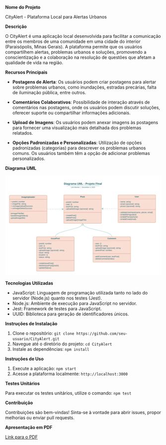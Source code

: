 **Nome do Projeto**

CityAlert - Plataforma Local para Alertas Urbanos

**Descrição**

O CityAlert é uma aplicação local desenvolvida para facilitar a comunicação entre os membros de uma comunidade em uma cidade do interior (Paraisópolis, Minas Gerais). A plataforma permite que os usuários compartilhem alertas, problemas urbanos e soluções, promovendo a conscientização e a colaboração na resolução de questões que afetam a qualidade de vida na região.

**Recursos Principais**

- **Postagens de Alerta**: Os usuários podem criar postagens para alertar sobre problemas urbanos, como inundações, estradas precárias, falta de iluminação pública, entre outros.

- **Comentários Colaborativos**: Possibilidade de interação através de comentários nas postagens, onde os usuários podem discutir soluções, oferecer suporte ou compartilhar informações adicionais.

- **Upload de Imagens**: Os usuários podem anexar imagens às postagens para fornecer uma visualização mais detalhada dos problemas relatados.

- **Opções Padronizadas e Personalizadas**: Utilização de opções padronizadas (categorias) para descrever os problemas urbanos comuns. Os usuários também têm a opção de adicionar problemas personalizados.

**Diagrama UML**

![Diagrama UML](/public/assets/images/uml_projeto_final.png)

**Tecnologias Utilizadas**

- JavaScript: Linguagem de programação utilizada tanto no lado do servidor (Node.js) quanto nos testes (Jest).
- Node.js: Ambiente de execução para JavaScript no servidor.
- Jest: Framework de testes para JavaScript.
- UUID: Biblioteca para geração de identificadores únicos.

**Instruções de Instalação**

1. Clone o repositório: `git clone https://github.com/seu-usuario/CityAlert.git`
2. Navegue até o diretório do projeto: `cd CityAlert`
3. Instale as dependências: `npm install`

**Instruções de Uso**

1. Execute a aplicação: `npm start`
2. Acesse a plataforma localmente: `http://localhost:3000`

**Testes Unitários**

Para executar os testes unitários, utilize o comando: `npm test`

**Contribuição**

Contribuições são bem-vindas! Sinta-se à vontade para abrir issues, propor melhorias ou enviar pull requests.

**Apresentação em PDF**

[Link para o PDF](/public/assets/pdf/pitch-projeto-final.pdf)
